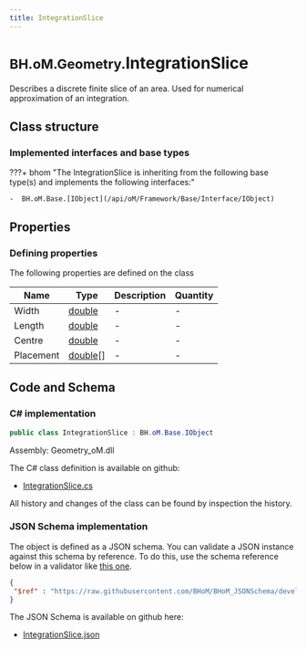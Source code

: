 ```yaml
---
title: IntegrationSlice
---
```


# <small>BH.oM.Geometry.</small>**IntegrationSlice**

Describes a discrete finite slice of an area. Used for numerical approximation of an integration.

## Class structure

### Implemented interfaces and base types

???+ bhom "The IntegrationSlice is inheriting from the following base type(s) and implements the following interfaces:"

    -  BH.oM.Base.[IObject](/api/oM/Framework/Base/Interface/IObject)


## Properties



### Defining properties

The following properties are defined on the class

| Name             | Type             | Description      | Quantity         |
|------------------|------------------|------------------|------------------|
| Width | [double](https://learn.microsoft.com/en-us/dotnet/api/System.Double?view=netstandard-2.0) | - | - |
| Length | [double](https://learn.microsoft.com/en-us/dotnet/api/System.Double?view=netstandard-2.0) | - | - |
| Centre | [double](https://learn.microsoft.com/en-us/dotnet/api/System.Double?view=netstandard-2.0) | - | - |
| Placement | [double](https://learn.microsoft.com/en-us/dotnet/api/System.Double?view=netstandard-2.0)[] | - | - |


## Code and Schema

### C# implementation

``` C# title="C#"
public class IntegrationSlice : BH.oM.Base.IObject
```

Assembly: Geometry_oM.dll

The C# class definition is available on github:

- [IntegrationSlice.cs](https://github.com/BHoM/BHoM/blob/develop/Geometry_oM/Math\IntegrationSlice.cs)

All history and changes of the class can be found by inspection the history.
### JSON Schema implementation

The object is defined as a JSON schema. You can validate a JSON instance against this schema by reference. To do this, use the schema reference below in a validator like [this one](https://www.jsonschemavalidator.net/).

``` json title="JSON Schema"
{
 "$ref" : "https://raw.githubusercontent.com/BHoM/BHoM_JSONSchema/develop/Geometry_oM/IntegrationSlice.json"
}
```

The JSON Schema is available on github here:

- [IntegrationSlice.json](https://github.com/BHoM/BHoM_JSONSchema/blob/develop/Geometry_oM/IntegrationSlice.json)
